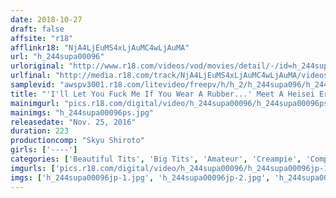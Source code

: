 ```yaml
---
date: 2018-10-27
draft: false
affsite: "r18"
afflinkr18: "NjA4LjEuMS4xLjAuMC4wLjAuMA"
url: "h_244supa00096"
urloriginal: "http://www.r18.com/videos/vod/movies/detail/-/id=h_244supa00096"
urlfinal: "http://media.r18.com/track/NjA4LjEuMS4xLjAuMC4wLjAuMA/videos/vod/movies/detail/-/id=h_244supa00096"
samplevid: "awspv3001.r18.com/litevideo/freepv/h/h_2/h_244supa096/h_244supa096_dmb_w.mp4"
title: "'I'll Let You Fuck Me If You Wear A Rubber...' Meet A Heisei Era Born Girl With Some Loose Morals"
mainimgurl: "pics.r18.com/digital/video/h_244supa00096/h_244supa00096ps.jpg"
mainimgs: "h_244supa00096ps.jpg"
releasedate: "Nov. 25, 2016"
duration: 223
productioncomp: "Skyu Shiroto"
girls: ['----']
categories: ['Beautiful Tits', 'Big Tits', 'Amateur', 'Creampie', 'Compilation', 'Hi-Def']
imgurls: ['pics.r18.com/digital/video/h_244supa00096/h_244supa00096jp-1.jpg', 'pics.r18.com/digital/video/h_244supa00096/h_244supa00096jp-2.jpg', 'pics.r18.com/digital/video/h_244supa00096/h_244supa00096jp-3.jpg', 'pics.r18.com/digital/video/h_244supa00096/h_244supa00096jp-4.jpg', 'pics.r18.com/digital/video/h_244supa00096/h_244supa00096jp-5.jpg', 'pics.r18.com/digital/video/h_244supa00096/h_244supa00096jp-6.jpg', 'pics.r18.com/digital/video/h_244supa00096/h_244supa00096jp-7.jpg', 'pics.r18.com/digital/video/h_244supa00096/h_244supa00096jp-8.jpg', 'pics.r18.com/digital/video/h_244supa00096/h_244supa00096jp-9.jpg', 'pics.r18.com/digital/video/h_244supa00096/h_244supa00096jp-10.jpg', 'pics.r18.com/digital/video/h_244supa00096/h_244supa00096jp-11.jpg', 'pics.r18.com/digital/video/h_244supa00096/h_244supa00096jp-12.jpg', 'pics.r18.com/digital/video/h_244supa00096/h_244supa00096jp-13.jpg', 'pics.r18.com/digital/video/h_244supa00096/h_244supa00096jp-14.jpg', 'pics.r18.com/digital/video/h_244supa00096/h_244supa00096jp-15.jpg', 'pics.r18.com/digital/video/h_244supa00096/h_244supa00096jp-16.jpg', 'pics.r18.com/digital/video/h_244supa00096/h_244supa00096jp-17.jpg', 'pics.r18.com/digital/video/h_244supa00096/h_244supa00096jp-18.jpg', 'pics.r18.com/digital/video/h_244supa00096/h_244supa00096jp-19.jpg', 'pics.r18.com/digital/video/h_244supa00096/h_244supa00096jp-20.jpg']
imgs: ['h_244supa00096jp-1.jpg', 'h_244supa00096jp-2.jpg', 'h_244supa00096jp-3.jpg', 'h_244supa00096jp-4.jpg', 'h_244supa00096jp-5.jpg', 'h_244supa00096jp-6.jpg', 'h_244supa00096jp-7.jpg', 'h_244supa00096jp-8.jpg', 'h_244supa00096jp-9.jpg', 'h_244supa00096jp-10.jpg', 'h_244supa00096jp-11.jpg', 'h_244supa00096jp-12.jpg', 'h_244supa00096jp-13.jpg', 'h_244supa00096jp-14.jpg', 'h_244supa00096jp-15.jpg', 'h_244supa00096jp-16.jpg', 'h_244supa00096jp-17.jpg', 'h_244supa00096jp-18.jpg', 'h_244supa00096jp-19.jpg', 'h_244supa00096jp-20.jpg']
---
```


